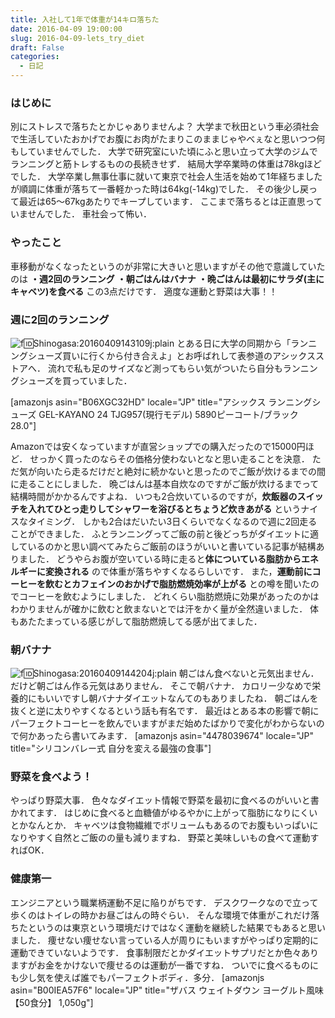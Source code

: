 ```yaml
---
title: 入社して1年で体重が14キロ落ちた
date: 2016-04-09 19:00:00
slug: 2016-04-09-lets_try_diet
draft: False
categories:
  - 日記
---
```


### はじめに

別にストレスで落ちたとかじゃありませんよ？ 大学まで秋田という車必須社会で生活していたおかげでお腹にお肉がたまりこのままじゃやべぇなと思いつつ何もしていませんでした． 大学で研究室にいた頃にふと思い立って大学のジムでランニングと筋トレするものの長続きせず． 結局大学卒業時の体重は78kgほどでした． 大学卒業し無事仕事に就いて東京で社会人生活を始めて1年経ちましたが順調に体重が落ちて一番軽かった時は64kg(-14kg)でした． その後少し戻って最近は65〜67kgあたりでキープしています． ここまで落ちるとは正直思っていませんでした． 車社会って怖い． 

### やったこと

車移動がなくなったというのが非常に大きいと思いますがその他で意識していたのは **・週2回のランニング** **・朝ごはんはバナナ** **・晩ごはんは最初にサラダ(主にキャベツ)を食べる** この3点だけです． 適度な運動と野菜は大事！！ 

### 週に2回のランニング

![f:id:Shinogasa:20160409143109j:plain](https://cdn-ak.f.st-hatena.com/images/fotolife/S/Shinogasa/20160409/20160409143109.jpg) とある日に大学の同期から「ランニングシューズ買いに行くから付き合えよ」とお呼ばれして表参道のアシックスストアへ． 流れで私も足のサイズなど測ってもらい気がついたら自分もランニングシューズを買っていました． 

[amazonjs asin="B06XGC32HD" locale="JP" title="アシックス ランニングシューズ GEL-KAYANO 24 TJG957(現行モデル) 5890ピーコート/ブラック 28.0"]

Amazonでは安くなっていますが直営ショップでの購入だったので15000円ほど． せっかく買ったのならその価格分使わないとなと思い走ることを決意． ただ気が向いたら走るだけだと絶対に続かないと思ったのでご飯が炊けるまでの間に走ることにしました． 晩ごはんは基本自炊なのですがご飯が炊けるまでって結構時間がかかるんですよね． いつも2合炊いているのですが，**炊飯器のスイッチを入れてひとっ走りしてシャワーを浴びるとちょうど炊きあがる** というナイスなタイミング． しかも2合はだいたい3日くらいでなくなるので週に2回走ることができました． ふとランニングってご飯の前と後どっちがダイエットに適しているのかと思い調べてみたらご飯前のほうがいいと書いている記事が結構ありました． どうやらお腹が空いている時に走ると**体についている脂肪からエネルギーに変換される** ので体重が落ちやすくなるらしいです． また，**運動前にコーヒーを飲むとカフェインのおかげで脂肪燃焼効率が上がる** との噂を聞いたのでコーヒーを飲むようにしました． どれくらい脂肪燃焼に効果があったのかはわかりませんが確かに飲むと飲まないとでは汗をかく量が全然違いました． 体もあたたまっている感じがして脂肪燃焼してる感が出てました． 

### 朝バナナ

![f:id:Shinogasa:20160409144204j:plain](https://cdn-ak.f.st-hatena.com/images/fotolife/S/Shinogasa/20160409/20160409144204.jpg) 朝ごはん食べないと元気出ません． だけど朝ごはん作る元気はありません． そこで朝バナナ． カロリー少なめで栄養的にもいいですし朝バナナダイエットなんてのもありましたね． 朝ごはんを抜くと逆に太りやすくなるという話も有名です．   最近はとある本の影響で朝にパーフェクトコーヒーを飲んでいますがまだ始めたばかりで変化がわからないので何かあったら書いてみます． [amazonjs asin="4478039674" locale="JP" title="シリコンバレー式 自分を変える最強の食事"] 

### 野菜を食べよう！

やっぱり野菜大事． 色々なダイエット情報で野菜を最初に食べるのがいいと書かれてます． はじめに食べると血糖値がゆるやかに上がって脂肪になりにくいとかなんとか． キャベツは食物繊維でボリュームもあるのでお腹もいっぱいになりやすく自然とご飯のの量も減りますね． 野菜と美味しいもの食べて運動すればOK． 

### 健康第一

エンジニアという職業柄運動不足に陥りがちです． デスクワークなので立って歩くのはトイレの時かお昼ごはんの時ぐらい． そんな環境で体重がこれだけ落ちたというのは東京という環境だけではなく運動を継続した結果でもあると思いました． 痩せない痩せない言っている人が周りにもいますがやっぱり定期的に運動できていないようです． 食事制限だとかダイエットサプリだとか色々ありますがお金をかけないで痩せるのは運動が一番ですね． ついでに食べるものにも少し気を使えば誰でもパーフェクトボディ．多分． [amazonjs asin="B00IEA57F6" locale="JP" title="ザバス ウェイトダウン ヨーグルト風味【50食分】 1,050g"]
